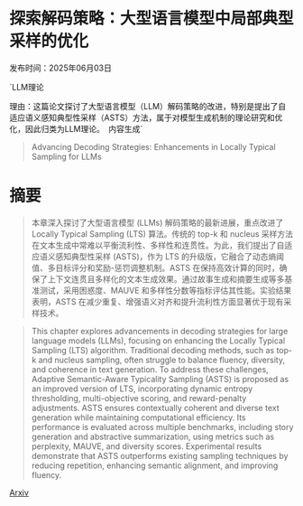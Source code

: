 # 探索解码策略：大型语言模型中局部典型采样的优化

发布时间：2025年06月03日

`LLM理论

理由：这篇论文探讨了大型语言模型（LLM）解码策略的改进，特别是提出了自适应语义感知典型性采样（ASTS）方法，属于对模型生成机制的理论研究和优化，因此归类为LLM理论。` `内容生成`

> Advancing Decoding Strategies: Enhancements in Locally Typical Sampling for LLMs

# 摘要

> 本章深入探讨了大型语言模型 (LLMs) 解码策略的最新进展，重点改进了 Locally Typical Sampling (LTS) 算法。传统的 top-k 和 nucleus 采样方法在文本生成中常难以平衡流利性、多样性和连贯性。为此，我们提出了自适应语义感知典型性采样 (ASTS)，作为 LTS 的升级版，它融合了动态熵阈值、多目标评分和奖励-惩罚调整机制。ASTS 在保持高效计算的同时，确保了上下文连贯且多样化的文本生成效果。通过故事生成和摘要生成等多基准测试，采用困惑度、MAUVE 和多样性分数等指标评估其性能。实验结果表明，ASTS 在减少重复、增强语义对齐和提升流利性方面显著优于现有采样技术。

> This chapter explores advancements in decoding strategies for large language models (LLMs), focusing on enhancing the Locally Typical Sampling (LTS) algorithm. Traditional decoding methods, such as top-k and nucleus sampling, often struggle to balance fluency, diversity, and coherence in text generation. To address these challenges, Adaptive Semantic-Aware Typicality Sampling (ASTS) is proposed as an improved version of LTS, incorporating dynamic entropy thresholding, multi-objective scoring, and reward-penalty adjustments. ASTS ensures contextually coherent and diverse text generation while maintaining computational efficiency. Its performance is evaluated across multiple benchmarks, including story generation and abstractive summarization, using metrics such as perplexity, MAUVE, and diversity scores. Experimental results demonstrate that ASTS outperforms existing sampling techniques by reducing repetition, enhancing semantic alignment, and improving fluency.

[Arxiv](https://arxiv.org/abs/2506.05387)